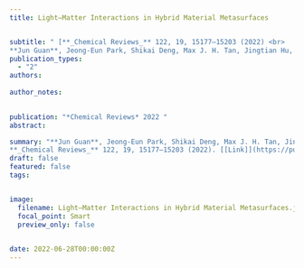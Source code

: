 ```yaml
---
title: Light–Matter Interactions in Hybrid Material Metasurfaces


subtitle: " [**_Chemical Reviews_** 122, 19, 15177–15203 (2022) <br> 
**Jun Guan**, Jeong-Eun Park, Shikai Deng, Max J. H. Tan, Jingtian Hu, and Teri W. Odom* ](https://pubs.acs.org/doi/full/10.1021/acs.chemrev.2c00011)"
publication_types:
  - "2"
authors: 
  
author_notes:
  

publication: "*Chemical Reviews* 2022 "
abstract: 

summary: "**Jun Guan**, Jeong-Eun Park, Shikai Deng, Max J. H. Tan, Jingtian Hu, and Teri W. Odom*  <br>
**_Chemical Reviews_** 122, 19, 15177–15203 (2022). [[Link]](https://pubs.acs.org/doi/full/10.1021/acs.chemrev.2c00011)"
draft: false
featured: false
tags:


image:
  filename: Light–Matter Interactions in Hybrid Material Metasurfaces.jpg
  focal_point: Smart
  preview_only: false

 
date: 2022-06-28T00:00:00Z
---
```







